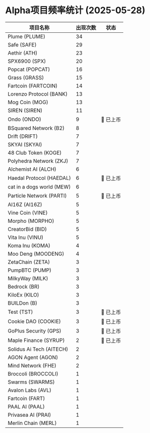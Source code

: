# Alpha项目频率统计 (2025-05-28)

| 项目名称 | 出现次数 | 状态 |
| --- | --- | --- |
| Plume (PLUME) | 34 |  |
| Safe (SAFE) | 29 |  |
| Aethir (ATH) | 23 |  |
| SPX6900 (SPX) | 20 |  |
| Popcat (POPCAT) | 16 |  |
| Grass (GRASS) | 15 |  |
| Fartcoin (FARTCOIN) | 14 |  |
| Lorenzo Protocol (BANK) | 13 |  |
| Mog Coin (MOG) | 13 |  |
| SIREN (SIREN) | 11 |  |
| Ondo (ONDO) | 9 | 🔔 已上币 |
| BSquared Network (B2) | 8 |  |
| Drift (DRIFT) | 7 |  |
| SKYAI (SKYAI) | 7 |  |
| 48 Club Token (KOGE) | 7 |  |
| Polyhedra Network (ZKJ) | 7 |  |
| Alchemist AI (ALCH) | 6 |  |
| Haedal Protocol (HAEDAL) | 6 | 🔔 已上币 |
| cat in a dogs world (MEW) | 6 |  |
| Particle Network (PARTI) | 5 | 🔔 已上币 |
| AI16Z (AI16Z) | 5 |  |
| Vine Coin (VINE) | 5 |  |
| Morpho (MORPHO) | 5 |  |
| CreatorBid (BID) | 5 |  |
| Vita Inu (VINU) | 5 |  |
| Koma Inu (KOMA) | 4 |  |
| Moo Deng (MOODENG) | 4 |  |
| ZetaChain (ZETA) | 3 |  |
| PumpBTC (PUMP) | 3 |  |
| MilkyWay (MILK) | 3 |  |
| Bedrock (BR) | 3 |  |
| KiloEx (KILO) | 3 |  |
| BUILDon (B) | 3 |  |
| Test (TST) | 3 | 🔔 已上币 |
| Cookie DAO (COOKIE) | 3 | 🔔 已上币 |
| GoPlus Security (GPS) | 3 | 🔔 已上币 |
| Maple Finance (SYRUP) | 2 | 🔔 已上币 |
| Solidus Ai Tech (AITECH) | 2 |  |
| AGON Agent (AGON) | 2 |  |
| Mind Network (FHE) | 2 |  |
| Broccoli (BROCCOLI) | 1 |  |
| Swarms (SWARMS) | 1 |  |
| Avalon Labs (AVL) | 1 |  |
| Fartcoin (FART) | 1 |  |
| PAAL AI (PAAL) | 1 |  |
| Privasea AI (PRAI) | 1 |  |
| Merlin Chain (MERL) | 1 |  |
